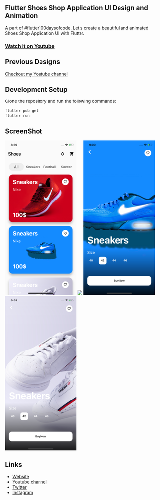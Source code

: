 ## Flutter Shoes Shop Application UI Design and Animation

A part of #flutter100daysofcode. Let's create a beautiful and animated Shoes Shop Application UI with Flutter.

### [Watch it on Youtube](https://youtu.be/lrMCjIYpnjg)

## Previous Designs
[Checkout my Youtube channel](https://youtube.com/afgprogrammer)


## Development Setup
Clone the repository and run the following commands:
```
flutter pub get
flutter run
```

## ScreenShot

<img src="assets/screenshot/one.png" height="500em" />&nbsp;<img src="assets/screenshot/two.png" height="500em" />&nbsp;<img src="assets/screenshot/three.png" height="500em" />&nbsp;<img src="assets/screenshot/four.png" height="500em" />

## Links

* [Website](https://afgprogrammer.com)
* [Youtube channel](https://youtube.com/afgprogrammer)
* [Twitter](https://twitter.com/afgprogrammer)
* [Instagram](https://instagram.com/afgprogrammer)
